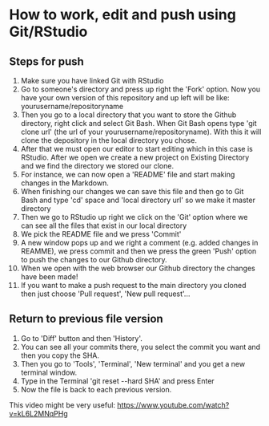 # How to work, edit and push using Git/RStudio

## Steps for push
1) Make sure you have linked Git with RStudio
2) Go to someone's directory and press up right the 'Fork' option. Now you have your own version of this repository and up left will be like: yourusername/repositoryname
3) Then you go to a local directory that you want to store the Github directory, right click and select Git Bash. When Git Bash opens type 'git clone url' (the url of your yourusername/repositoryname). With this it will clone the depository in the local directory you chose.
4) After that we must open our editor to start editing which in this case is RStudio. After we open we create a new project on Existing Directory and we find the directory we stored our clone.
5) For instance, we can now open a 'README' file and start making changes in the Markdown.
6) When finishing our changes we can save this file and then go to Git Bash and type 'cd' space and 'local directory url' so we make it master directory
7) Then we go to RStudio up right we click on the 'Git' option where we can see all the files that exist in our local directory
8) We pick the README file and we press 'Commit'
9) A new window pops up and we right a comment (e.g. added changes in REAMME), we press commit and then we press the green 'Push' option to push the changes to our Github directory.
10) When we open with the web browser our Github directory the changes have been made!
11) If you want to make a push request to the main directory you cloned then just choose 'Pull request', 'New pull request'... 

## Return to previous file version
1) Go to 'Diff' button and then 'History'.
2) You can see all your commits there, you select the commit you want and then you copy the SHA.
3) Then you go to 'Tools', 'Terminal', 'New terminal' and you get a new terminal window.
4) Type in the Terminal 'git reset --hard SHA' and press Enter
5) Now the file is back to each previous version.

This video might be very useful:
https://www.youtube.com/watch?v=kL6L2MNqPHg

